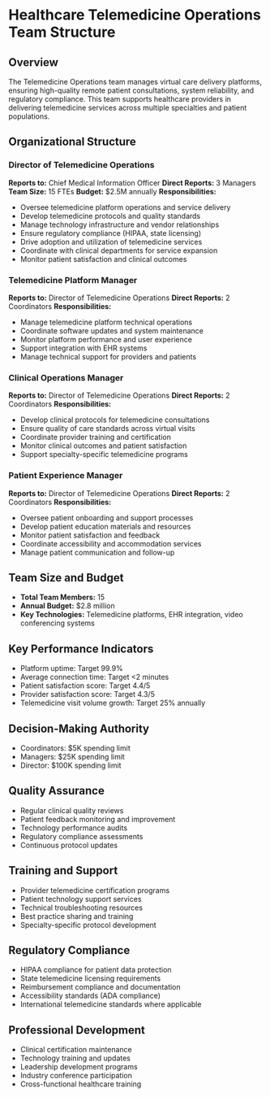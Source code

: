 # Healthcare Telemedicine Operations Team Structure

## Overview
The Telemedicine Operations team manages virtual care delivery platforms, ensuring high-quality remote patient consultations, system reliability, and regulatory compliance. This team supports healthcare providers in delivering telemedicine services across multiple specialties and patient populations.

## Organizational Structure

### Director of Telemedicine Operations
**Reports to:** Chief Medical Information Officer
**Direct Reports:** 3 Managers
**Team Size:** 15 FTEs
**Budget:** $2.5M annually
**Responsibilities:**
- Oversee telemedicine platform operations and service delivery
- Develop telemedicine protocols and quality standards
- Manage technology infrastructure and vendor relationships
- Ensure regulatory compliance (HIPAA, state licensing)
- Drive adoption and utilization of telemedicine services
- Coordinate with clinical departments for service expansion
- Monitor patient satisfaction and clinical outcomes

### Telemedicine Platform Manager
**Reports to:** Director of Telemedicine Operations
**Direct Reports:** 2 Coordinators
**Responsibilities:**
- Manage telemedicine platform technical operations
- Coordinate software updates and system maintenance
- Monitor platform performance and user experience
- Support integration with EHR systems
- Manage technical support for providers and patients

### Clinical Operations Manager
**Reports to:** Director of Telemedicine Operations
**Direct Reports:** 2 Coordinators
**Responsibilities:**
- Develop clinical protocols for telemedicine consultations
- Ensure quality of care standards across virtual visits
- Coordinate provider training and certification
- Monitor clinical outcomes and patient satisfaction
- Support specialty-specific telemedicine programs

### Patient Experience Manager
**Reports to:** Director of Telemedicine Operations
**Direct Reports:** 2 Coordinators
**Responsibilities:**
- Oversee patient onboarding and support processes
- Develop patient education materials and resources
- Monitor patient satisfaction and feedback
- Coordinate accessibility and accommodation services
- Manage patient communication and follow-up

## Team Size and Budget
- **Total Team Members:** 15
- **Annual Budget:** $2.8 million
- **Key Technologies:** Telemedicine platforms, EHR integration, video conferencing systems

## Key Performance Indicators
- Platform uptime: Target 99.9%
- Average connection time: Target <2 minutes
- Patient satisfaction score: Target 4.4/5
- Provider satisfaction score: Target 4.3/5
- Telemedicine visit volume growth: Target 25% annually

## Decision-Making Authority
- Coordinators: $5K spending limit
- Managers: $25K spending limit
- Director: $100K spending limit

## Quality Assurance
- Regular clinical quality reviews
- Patient feedback monitoring and improvement
- Technology performance audits
- Regulatory compliance assessments
- Continuous protocol updates

## Training and Support
- Provider telemedicine certification programs
- Patient technology support services
- Technical troubleshooting resources
- Best practice sharing and training
- Specialty-specific protocol development

## Regulatory Compliance
- HIPAA compliance for patient data protection
- State telemedicine licensing requirements
- Reimbursement compliance and documentation
- Accessibility standards (ADA compliance)
- International telemedicine standards where applicable

## Professional Development
- Clinical certification maintenance
- Technology training and updates
- Leadership development programs
- Industry conference participation
- Cross-functional healthcare training
